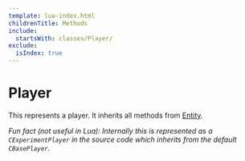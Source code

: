 ```yaml
---
template: lua-index.html
childrenTitle: Methods
include:
  startsWith: classes/Player/
exclude:
  isIndex: true
---
```


# Player

This represents a player. It inherits all methods from [Entity](../Entity/index.md).

*Fun fact (not useful in Lua): Internally this is represented as a `CExperimentPlayer`
in the source code which inherits from the default `CBasePlayer`.*
